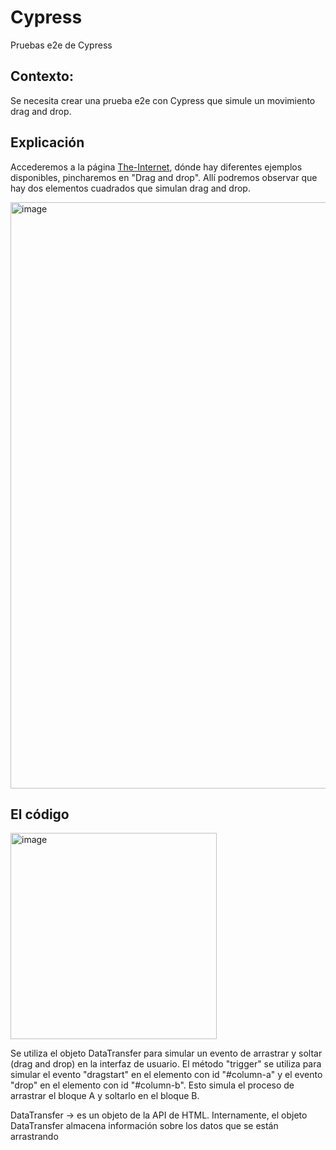 # Cypress
Pruebas e2e de Cypress

## Contexto: 
Se necesita crear una prueba e2e con Cypress que simule un movimiento drag and drop.

## Explicación
Accederemos a la página [The-Internet](https://the-internet.herokuapp.com), dónde hay diferentes ejemplos disponibles, 
pincharemos en "Drag and drop".
Allí podremos observar que hay dos elementos cuadrados que simulan drag and drop.

<img width="938" alt="image" src="https://user-images.githubusercontent.com/102371536/213654373-9b7def14-59cc-4460-96ff-51d0b384aa4e.png">

## El código
<img width="330" alt="image" src="https://user-images.githubusercontent.com/102371536/213654645-077e2929-d640-4207-a6ed-f7b279dbd36f.png">

Se utiliza el objeto DataTransfer para simular un evento de arrastrar y soltar (drag and drop) 
en la interfaz de usuario. El método "trigger" se utiliza para simular el evento "dragstart" en 
el elemento con id "#column-a" y el evento "drop" en el elemento con id "#column-b". Esto simula 
el proceso de arrastrar el bloque A y soltarlo en el bloque B.

DataTransfer → es un objeto de la API de HTML. Internamente, el objeto DataTransfer almacena 
información sobre los datos que se están arrastrando

